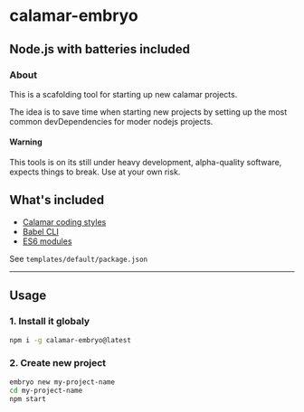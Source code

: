 # calamar-embryo

## Node.js with batteries included

### About
This is a scafolding tool for starting up new calamar projects.

The idea is to save time when starting new projects by setting up the most
common devDependencies for moder nodejs projects.

#### Warning
This tools is on its still under heavy development, alpha-quality software,
expects things to break. Use at your own risk.

## What's included

- [Calamar coding styles][eslint-config-calamar]
- [Babel CLI][babelcli]
- [ES6 modules][transform-es2015-modules-commonjs]

See ```templates/default/package.json```

---

## Usage

### 1. Install it globaly
```sh
npm i -g calamar-embryo@latest
```

### 2. Create new project
```sh
embryo new my-project-name
cd my-project-name
npm start
```

[eslint-config-calamar]: https://github.com/calamar-io/eslint-config-calamar
[babelcli]: https://babeljs.io/docs/usage/cli/
[transform-es2015-modules-commonjs]: https://babeljs.io/docs/plugins/transform-es2015-modules-commonjs/
